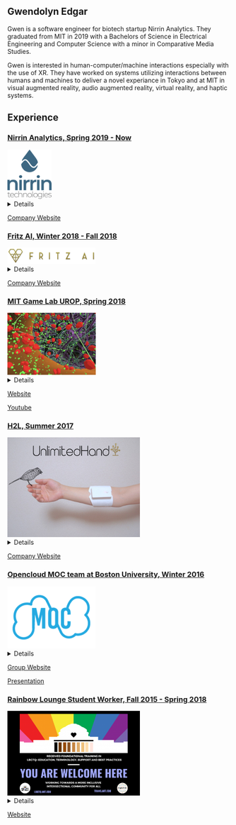 
## Gwendolyn Edgar

Gwen is a software engineer for biotech startup Nirrin Analytics. They graduated from MIT in 2019 with a Bachelors of Science in Electrical Engineering and Computer Science with a minor in Comparative Media Studies. 

Gwen is interested in human-computer/machine interactions especially with the use of XR. They have worked on systems utilizing interactions between humans and machines to deliver a novel experiance in Tokyo and at MIT in visual augmented reality, audio augmented reality, virtual reality, and haptic systems. 


## Experience

### [Nirrin Analytics, Spring 2019 - Now](#nirrin)  
<img src="images/nirrin.png" alt="Nirrin Analytics" width="100"/>
<details>
 I work at a startup called Nirrin Analytics striving to improve research and production of protein based drugs through real time analytics of bioreactor contents using NIR lasers and advanced modeling.  I design, implement, review, and debug software solutions and modeling.  In this past year, I have independently developed and currently maintain a significant portion of our codebase. Since Nirrin is a small company, I have worked on security, networks, databases, APIs and overall infrastructure. It has been a very rewarding experience to learn and build on multiple aspects of a product. 
 
Some of the work I do:
 <ul>
<li>    Designed and Built a network architecture with OpenOPC</li>
<li>    Started and run team sprints and keep track of progress of team members</li>
<li>    Reworked the system to send patches to test devices with partners and implemented security features therein</li>
<li>    Uploading data securely, changing data format for easier consumption, and allowing for outside data to be added to the system</li>
<li>    Redesigned the routing system for modularity and clarity</li>
<li>    Designed, built, and maintain a restful API</li>
<li>    Upgraded system to run production server and moved storage and operations to external storage</li>
<li>    Reworking database for clarity and better storage</li>
<li>    Improving data modeling and modularity</li>
<li>    Detect and eliminate slowdowns in the codebase</li>
<li>    Debug for database, API, GUI, networking, modeling, and any other software issues</li>
<li>    Write documentation</li>
 </ul>

</details>

[Company Website](https://nirrin.tech/)



### [Fritz AI, Winter 2018 - Fall 2018](#fritz)
<img src="images/fritz_logo.png" alt="Fritz AI" width="200"/>
<details>
I worked as a full stack engineer with a Boston based startup, Fritz AI, that was creating a platform to run machine learning algorithms locally on a mobile device as well as a system to evaluate the developer’s learning models. The point of this was to protect personal data or to allow for machine learning to help people who do not have consistent data connection. The use cases of these two are as follows: some data is too sensitive or personal to be trusted to go online or be collected such as in the case of a STD detector; there are many places where phones are prevalient but data connections are not. A prime example of this use case is a project we helped with where farmers in third world countries would download the models while in town then use their phones to detect crop disease and learn how to treat it. During my time at Fritz, I implemented multiple features and helped with the company's public launch. This work was the exact opposite of my previous internship as I was fully part of the software team. I filled tickets and participated in code review. 
 </details>
 
 [Company Website](https://www.fritz.ai/)

### [MIT Game Lab UROP, Spring 2018](#clevr) 
<img src="images/clever.png" alt="clever" width="200"/>
<details>
In my junior year, I joined the MIT Game Lab, where I worked on CLEVR, Collaborative Learning Environment in Virtual Reality, headed by Philip Tan and funded by a grant from the Oculus Story Studio. CLEVR was a mostly student designed educational game promoting cell understanding in highschool biology through "in person" discovery and collaboration between two students - one in virtual reality and one on a companion device. In this project, I participated in the design discussions, built parts and user tested the game, building upon input in further iterations. This was a very rewarding experience for me as I developed both technical and collaboration skills.
 </details>
 
 [Website](https://education.mit.edu/project/clevr/)
 
 [Youtube](https://www.youtube.com/watch?v=LQFQl3aVijs)
 

### [H2L, Summer 2017](#h2l) 

<img src="images/h2l.jpg" alt="H2L" width="300"/>

<details>
 In my sophomore year, I reached out to a startup company in Japan working to 'touch' the virtual world - H2L. My application was accepted and that summer I moved to Japan to work with them. At H2L,  I worked under Dr. Emi Tamaki, an associate professor at Waseda University to spearhead an inhouse project centered around sharing experiences between a human and a robot (Nao) using their haptic sensor and feedback system (Unlimited Hand) and augmented reality (Microsoft Hololens). I designed and built a system enabling a human to control and receive input from Nao in a natural way. My system understood how the human moved their head and what gestures they performed. It then piped this information to Nao, whose head and arms moved in a similar way as the human’s.  At the same time, the human could see through Nao’s eyes,  receiving live feedback through a video feed projected on the Hololens. My proof of concept was a success and Professor Tamaki advanced work on this project after I left with different robotic systems.
  </details>
  
  [Company Website](http://unlimitedhand.com/en/)


### [Opencloud MOC team at Boston University, Winter 2016](#moc)

<img src="images/moc.png" alt="moc" width="200"/>

<details>
I was in a dynamic team contributing to Enhancing OpenStack to enable multiple providers to participate in a shared cloud. Massachussetts Open Cloud(MOC) aimed to create a self-sustaining at-scale public cloud based on the Open Cloud eXchange model. It is currently fully operational. I was specifically working with the Hardware Isolation Layer (HIL) group at Boston University which allocates and configures nodes (typically computers or users) and networks. I worked primarily with fellow MIT student Mengyuan Sun to implement outward facing features that interfaced with the rest of the team.
  </details>
  
  [Group Website](https://massopen.cloud/)
  
  [Presentation](https://www.redhat.com/files/summit/session-assets/2017/S108148-rhsummit-moc-rh-talk-2017-v06.pdf)
  
### [Rainbow Lounge Student Worker, Fall 2015 - Spring 2018](#gay)

<img src="images/rainbow.png" alt="rainbow" width="300"/>
<details>
LBGTQ+ issues are very important to me. For most of my MIT career, I worked at the Rainbow Lounge helping to create a more inclusive and welcoming envoronment at MIT. My duties there included providing a welcoming environment for students who needed a safe space or someone to talk to without judgement. I was also tasked with running events, compiling the newsletter, finding funding, and furthering outreach to more students. I enjoyed this work a lot on a more emotional level - you can see people grow and become more comfortable with themselves and maybe be a part of that. I stopped my work my senior year due to time constraints. 
  </details>

[Website](https://lbgtq.mit.edu/home)


